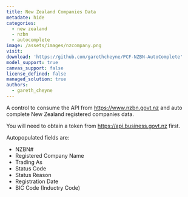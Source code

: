 ```yaml
---
title: New Zealand Companies Data
metadate: hide
categories:
  - new zealand
  - nzbn
  - autocomplete
image: /assets/images/nzcompany.png
visit: 
download: 'https://github.com/garethcheyne/PCF-NZBN-AutoComplete'
model_support: true
canvas_support: false
license_defined: false
managed_solution: true
authors:
  - gareth_cheyne
---
```


A control to consume the API from <a target="_blank" href="https://www.nzbn.govt.nz">https://www.nzbn.govt.nz</a> and auto complete New Zealand registered companies data.

You will need to obtain a token from <a target="_blank" href="https://api.business.govt.nz">https://api.business.govt.nz</a> first.

Autopopulated fields are:
<ul>
<li>NZBN#</li>
<li>Registered Company Name</li>
<li>Trading As</li>
<li>Status Code</li>
<li>Status Reason</li>
<li>Registration Date</li>
<li>BIC Code (Inductry Code)</li>
</ul>
